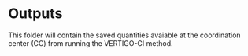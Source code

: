# Outputs
This folder will contain the saved quantities avaiable at the coordination center (CC) from running the VERTIGO-CI method.